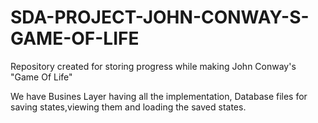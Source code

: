 # SDA-PROJECT-JOHN-CONWAY-S-GAME-OF-LIFE
Repository created for storing progress while making John Conway's "Game Of Life"

We have Busines Layer having all the implementation, Database files for saving states,viewing them and loading the saved states.
